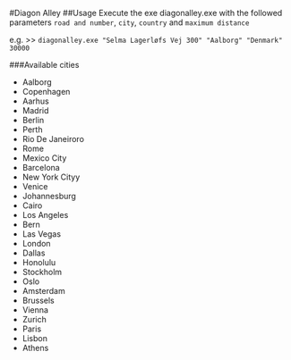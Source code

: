 #Diagon Alley
##Usage
Execute the exe diagonalley.exe with the followed parameters `road and number`, `city`, `country` and `maximum distance`

e.g. >> `diagonalley.exe "Selma Lagerløfs Vej 300" "Aalborg" "Denmark" 30000`

###Available cities
* Aalborg
* Copenhagen
* Aarhus
* Madrid
* Berlin
* Perth
* Rio De Janeiroro
* Rome
* Mexico City
* Barcelona
* New York Cityy
* Venice
* Johannesburg
* Cairo
* Los Angeles
* Bern
* Las Vegas
* London
* Dallas
* Honolulu
* Stockholm
* Oslo
* Amsterdam
* Brussels
* Vienna
* Zurich
* Paris
* Lisbon
* Athens